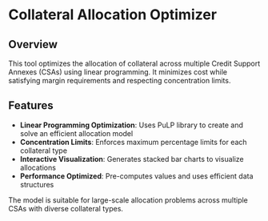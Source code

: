 # Collateral Allocation Optimizer

## Overview
This tool optimizes the allocation of collateral across multiple Credit Support Annexes (CSAs) using linear programming. It minimizes cost while satisfying margin requirements and respecting concentration limits.

## Features
- **Linear Programming Optimization**: Uses PuLP library to create and solve an efficient allocation model
- **Concentration Limits**: Enforces maximum percentage limits for each collateral type
- **Interactive Visualization**: Generates stacked bar charts to visualize allocations
- **Performance Optimized**: Pre-computes values and uses efficient data structures

The model is suitable for large-scale allocation problems across multiple CSAs with diverse collateral types.

